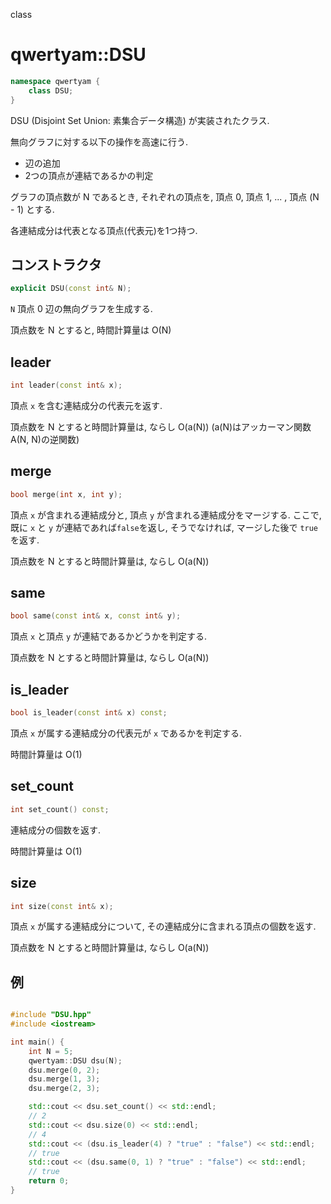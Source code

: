 class

# qwertyam::DSU

```cpp
namespace qwertyam {
    class DSU;
}
```

DSU (Disjoint Set Union: 素集合データ構造) が実装されたクラス.

無向グラフに対する以下の操作を高速に行う.

* 辺の追加
* 2つの頂点が連結であるかの判定

グラフの頂点数が N であるとき, それぞれの頂点を, 頂点 0, 頂点 1, ... , 頂点 (N - 1) とする.

各連結成分は代表となる頂点(代表元)を1つ持つ.

## コンストラクタ

```cpp
explicit DSU(const int& N);
```
`N` 頂点 0 辺の無向グラフを生成する.

頂点数を N とすると, 時間計算量は O(N)

## leader

```cpp
int leader(const int& x);
```

頂点 `x` を含む連結成分の代表元を返す.

頂点数を N とすると時間計算量は, ならし O(a(N)) (a(N)はアッカーマン関数 A(N, N)の逆関数)

## merge

```cpp
bool merge(int x, int y);
```

頂点 `x` が含まれる連結成分と, 頂点 `y` が含まれる連結成分をマージする. ここで, 既に `x` と `y` が連結であれば`false`を返し, そうでなければ, マージした後で `true` を返す.

頂点数を N とすると時間計算量は, ならし O(a(N))

## same

```cpp
bool same(const int& x, const int& y);
```

頂点 `x` と頂点 `y` が連結であるかどうかを判定する. 

頂点数を N とすると時間計算量は, ならし O(a(N))

## is_leader

```cpp
bool is_leader(const int& x) const;
```

頂点 `x` が属する連結成分の代表元が `x` であるかを判定する.

時間計算量は O(1)

## set_count

```cpp
int set_count() const;
```

連結成分の個数を返す.

時間計算量は O(1)

## size

```cpp
int size(const int& x);
```

頂点 `x` が属する連結成分について, その連結成分に含まれる頂点の個数を返す.

頂点数を N とすると時間計算量は, ならし O(a(N))

## 例
```cpp

#include "DSU.hpp"
#include <iostream>

int main() {
	int N = 5;
	qwertyam::DSU dsu(N);
	dsu.merge(0, 2);
	dsu.merge(1, 3);
	dsu.merge(2, 3);

	std::cout << dsu.set_count() << std::endl;
	// 2
	std::cout << dsu.size(0) << std::endl;
	// 4
	std::cout << (dsu.is_leader(4) ? "true" : "false") << std::endl;
	// true
	std::cout << (dsu.same(0, 1) ? "true" : "false") << std::endl;
	// true
	return 0;
}

```

